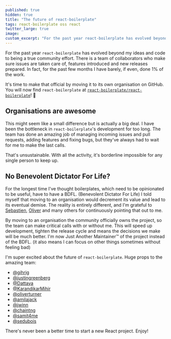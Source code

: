 ```yaml
---
published: true
hidden: true
title: "The future of react-boilerplate"
tags: react-boilerplate oss react
twitter_large: true
image:
custom_excerpt: "For the past year react-boilerplate has evolved beyond my ideas and code to being a true community effort. Today, I acknowledge that by moving it to its own organisation on GitHub."
---
```


For the past year `react-boilerplate` has evolved beyond my ideas and code to being a true community effort. There is a team of collaborators who make sure issues are taken care of, features introduced and new releases prepared. In fact, for the past few months I have barely, if even, done 1% of the work.

It's time to make that official by moving it to its own organisation on GitHub. You will now find `react-boilerplate` at [`react-boilerplate/react-boilerplate`](https://github.com/react-boilerplate/react-boilerplate)! 🎉

## Organisations are awesome

This might seem like a small difference but is actually a big deal. I have been the bottleneck in `react-boilerplate`'s development for too long. The team has done an amazing job of managing incoming issues and pull requests, adding features and fixing bugs, but they've always had to wait for me to make the last calls.

That's unsustainable. With all the activity, it's borderline impossible for any single person to keep up.

## No Benevolent Dictator For Life?

For the longest time I've thought boilerplates, which need to be opinionated to be useful, have to have a BDFL. (Benevolent Dictator For Life) I told myself that moving to an organisation would decrement its value and lead to its eventual demise. The reality is entirely different, and I'm grateful to [Sebastien](https://twitter.com/semdubois), [Oliver](https://twitter.com/oliverturner) and many others for continuously pointing that out to me.

By moving to an organisation the community officially owns the project, so the team can make critical calls with or without me. This will speed up development, tighten the release cycle and means the decisions we make will be much better. I'm now Just Another Maintainer™️ of the project instead of the BDFL. (it also means I can focus on other things sometimes without feeling bad)

I'm super excited about the future of `react-boilerplate`. Huge props to the amazing team:

- [@gihrig](https://github.com/gihrig)
- [@justingreenberg](https://github.com/justingreenberg)
- [@Dattaya](https://github.com/Dattaya)
- [@KarandikarMihir](https://github.com/KarandikarMihir)
- [@oliverturner](https://github.com/oliverturner)
- [@amilajack](https://github.com/amilajack)
- [@jwinn](https://github.com/jwinn)
- [@chaintng](https://github.com/chaintng)
- [@samit4me](https://github.com/samit4me)
- [@sedubois](https://github.com/sedubois)

There's never been a better time to start a new React project. Enjoy!
